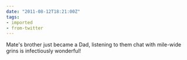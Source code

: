 ```yaml
---
date: "2011-08-12T18:21:00Z"
tags:
- imported
- from-twitter
---
```

Mate's brother just became a Dad, listening to them chat with mile-wide grins is infectiously wonderful!
